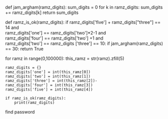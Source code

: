def jam_argham(ramz_digits):
    sum_digits = 0
    for k in ramz_digits:
        sum_digits += ramz_digits[k]
    return sum_digits

def ramz_is_ok(ramz_digits):
    if ramz_digits['five'] + ramz_digits["three"] == 14 and \
        ramz_digits['one'] == ramz_digits['two']*2-1 and \
        ramz_digits['four'] == ramz_digits['two'] +1 and \
        ramz_digits['two'] == ramz_digits ['three'] == 10:
            if jam_argham(ramz_digits) == 30:
                return True

for ramz in range(0,100000):
    this_ramz = str(ramz).zfill(5)

    ramz_digits = {}
    ramz_digits['one'] = int(this_ramz[0])
    ramz_digits['two'] = int(this_ramz[1])
    ramz_digits['three'] = int(this_ramz[2])-
    ramz_digits['four'] = int(this_ramz[3])
    ramz_digits['five'] = int(this_ramz[4])

    if ramz_is_ok(ramz_digits):
        print(ramz_digits)












find password
